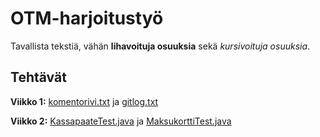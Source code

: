 # OTM-harjoitustyö #
Tavallista tekstiä, vähän **lihavoituja osuuksia** sekä *kursivoituja osuuksia*. 

## Tehtävät ##
**Viikko 1:** 
[komentorivi.txt](https://github.com/elgecaro/otm-harjoitustyo/blob/master/laskarit/viikko1/komentorivi.txt) ja [gitlog.txt](https://github.com/elgecaro/otm-harjoitustyo/blob/master/laskarit/viikko1/gitlog.txt)

**Viikko 2:** 
[KassapaateTest.java](https://github.com/elgecaro/otm-harjoitustyo/blob/master/laskarit/viikko2/Unicafe/src/test/java/com/mycompany/unicafe/KassapaateTest.java) ja [MaksukorttiTest.java](https://github.com/elgecaro/otm-harjoitustyo/blob/master/laskarit/viikko2/Unicafe/src/test/java/com/mycompany/unicafe/MaksukorttiTest.java)
